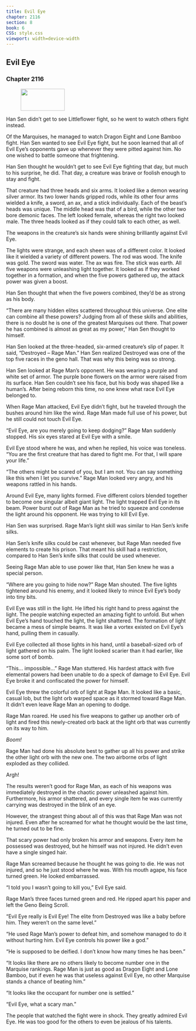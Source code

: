 ```yaml
---
title: Evil Eye
chapter: 2116
section: 8
book: 6
CSS: style.css
viewport: width=device-width
---
```


## Evil Eye

### Chapter 2116

<figure>
	<img src="../Images/gem.gif" alt="" id="gem" width="120" height="60" />
</figure>

Han Sen didn’t get to see Littleflower fight, so he went to watch others fight instead.

Of the Marquises, he managed to watch Dragon Eight and Lone Bamboo fight. Han Sen wanted to see Evil Eye fight, but he soon learned that all of Evil Eye’s opponents gave up whenever they were pitted against him. No one wished to battle someone that frightening.

Han Sen thought he wouldn’t get to see Evil Eye fighting that day, but much to his surprise, he did. That day, a creature was brave or foolish enough to stay and fight.

That creature had three heads and six arms. It looked like a demon wearing silver armor. Its two lower hands gripped rods, while its other four arms wielded a knife, a sword, an ax, and a stick individually. Each of the beast’s heads was unique. The middle head was that of a bird, while the other two bore demonic faces. The left looked female, whereas the right two looked male. The three heads looked as if they could talk to each other, as well.

The weapons in the creature’s six hands were shining brilliantly against Evil Eye.

The lights were strange, and each sheen was of a different color. It looked like it wielded a variety of different powers. The rod was wood. The knife was gold. The sword was water. The ax was fire. The stick was earth. All five weapons were unleashing light together. It looked as if they worked together in a formation, and when the five powers gathered up, the attack power was given a boost.

Han Sen thought that when the five powers combined, they’d be as strong as his body.

“There are many hidden elites scattered throughout this universe. One elite can combine all these powers? Judging from all of these skills and abilities, there is no doubt he is one of the greatest Marquises out there. That power he has combined is almost as great as my power,” Han Sen thought to himself.

Han Sen looked at the three-headed, six-armed creature’s slip of paper. It said, “Destroyed – Rage Man.” Han Sen realized Destroyed was one of the top five races in the geno hall. That was why this being was so strong.

Han Sen looked at Rage Man’s opponent. He was wearing a purple and white set of armor. The purple bone flowers on the armor were raised from its surface. Han Sen couldn’t see his face, but his body was shaped like a human’s. After being reborn this time, no one knew what race Evil Eye belonged to.

When Rage Man attacked, Evil Eye didn’t fight, but he traveled through the bushes around him like the wind. Rage Man made full use of his power, but he still could not touch Evil Eye.

“Evil Eye, are you merely going to keep dodging?” Rage Man suddenly stopped. His six eyes stared at Evil Eye with a smile.

Evil Eye stood where he was, and when he replied, his voice was toneless. “You are the first creature that has dared to fight me. For that, I will spare your life.”

“The others might be scared of you, but I am not. You can say something like this when I let you survive.” Rage Man looked very angry, and his weapons rattled in his hands.

Around Evil Eye, many lights formed. Five different colors blended together to become one singular albeit giant light. The light trapped Evil Eye in its beam. Power burst out of Rage Man as he tried to squeeze and condense the light around his opponent. He was trying to kill Evil Eye.

Han Sen was surprised. Rage Man’s light skill was similar to Han Sen’s knife silks.

Han Sen’s knife silks could be cast whenever, but Rage Man needed five elements to create his prison. That meant his skill had a restriction, compared to Han Sen’s knife silks that could be used whenever.

Seeing Rage Man able to use power like that, Han Sen knew he was a special person.

“Where are you going to hide now?” Rage Man shouted. The five lights tightened around his enemy, and it looked likely to mince Evil Eye’s body into tiny bits.

Evil Eye was still in the light. He lifted his right hand to press against the light. The people watching expected an amazing fight to unfold. But when Evil Eye’s hand touched the light, the light shattered. The formation of light became a mess of simple beams. It was like a vortex existed on Evil Eye’s hand, pulling them in casually.

Evil Eye collected all those lights in his hand, until a baseball-sized orb of light gathered on his palm. The light looked scarier than it had earlier, like some sort of bomb.

“This… impossible…” Rage Man stuttered. His hardest attack with five elemental powers had been unable to do a speck of damage to Evil Eye. Evil Eye broke it and confiscated the power for himself.

Evil Eye threw the colorful orb of light at Rage Man. It looked like a basic, casual lob, but the light orb warped space as it stormed toward Rage Man. It didn’t even leave Rage Man an opening to dodge.

Rage Man roared. He used his five weapons to gather up another orb of light and fired this newly-created orb back at the light orb that was currently on its way to him.

*Boom!*

Rage Man had done his absolute best to gather up all his power and strike the other light orb with the new one. The two airborne orbs of light exploded as they collided.

Argh!

The results weren’t good for Rage Man, as each of his weapons was immediately destroyed in the chaotic power unleashed against him. Furthermore, his armor shattered, and every single item he was currently carrying was destroyed in the blink of an eye.

However, the strangest thing about all of this was that Rage Man was not injured. Even after he screamed for what he thought would be the last time, he turned out to be fine.

That scary power had only broken his armor and weapons. Every item he possessed was destroyed, but he himself was not injured. He didn’t even have a single singed hair.

Rage Man screamed because he thought he was going to die. He was not injured, and so he just stood where he was. With his mouth agape, his face turned green. He looked embarrassed.

“I told you I wasn’t going to kill you,” Evil Eye said.

Rage Man’s three faces turned green and red. He ripped apart his paper and left the Geno Being Scroll.

“Evil Eye really is Evil Eye! The elite from Destroyed was like a baby before him. They weren’t on the same level.”

“He used Rage Man’s power to defeat him, and somehow managed to do it without hurting him. Evil Eye controls his power like a god.”

“He is supposed to be deified. I don’t know how many times he has been.”

“It looks like there are no others likely to become number one in the Marquise rankings. Rage Man is just as good as Dragon Eight and Lone Bamboo, but if even he was that useless against Evil Eye, no other Marquise stands a chance of beating him.”

“It looks like the occupant for number one is settled.”

“Evil Eye, what a scary man.”

The people that watched the fight were in shock. They greatly admired Evil Eye. He was too good for the others to even be jealous of his talents.